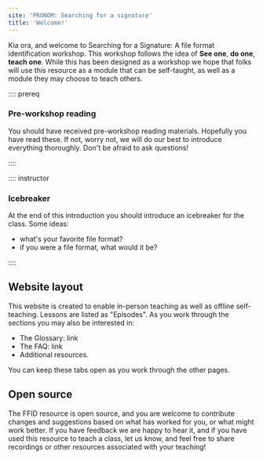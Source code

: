 ```yaml
---
site: 'PRONOM: Searching for a signature'
title: 'Welcome!'
---
```


Kia ora, and welcome to Searching for a Signature: A file format identification
workshop. This workshop follows the idea of **See one**, **do one**,
**teach one**. While this has been designed as a workshop we hope that folks
will use this resource as a module that can be self-taught, as well as
a module they may choose to teach others.

:::: prereq

### Pre-workshop reading

You should have received pre-workshop reading materials. Hopefully you have
read these. If not, worry not, we will do our best to introduce everything
thoroughly. Don't be afraid to ask questions!

::::

:::: instructor

### Icebreaker

At the end of this introduction you should introduce an icebreaker
for the class. Some ideas:

- what's your favorite file format?
- if you were a file format, what would it be?

::::

## Website layout

This website is created to enable in-person teaching as well as offline
self-teaching. Lessons are listed as "Episodes". As you work through the
sections you may also be interested in:

* The Glossary: link
* The FAQ: link
* Additional resources.

You can keep these tabs open as you work through the other pages.

## Open source

The FFID resource is open source, and you are welcome to contribute
changes and suggestions based on what has worked for you, or what might
work better. If you have feedback we are happy to hear it, and if you
have used this resource to teach a class, let us know, and feel free to
share recordings or other resources associated with your teaching!
